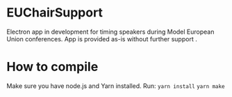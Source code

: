 # EUChairSupport
Electron app in development for timing speakers during Model European Union conferences. App is provided as-is without further support .

# How to compile
Make sure you have node.js and Yarn installed.
Run: 
```yarn install```
```yarn make```